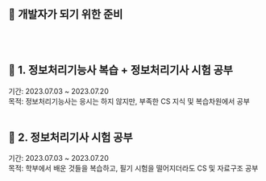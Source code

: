 ## 📝 개발자가 되기 위한 준비
<br/><br/>
## 📝 1. 정보처리기능사 복습 + 정보처리기사 시험 공부
기간: 2023.07.03 ~ 2023.07.20 <br/>
목적: 정보처리기능사는 응시는 하지 않지만, 부족한 CS 지식 및 복습차원에서 공부 <br/>
<br/>
## 📝 2. 정보처리기사 시험 공부 <br/>
기간: 2023.07.03 ~ 2023.07.20 <br/>
목적: 학부에서 배운 것들을 복습하고, 필기 시험을 떨어지더라도 CS 및 자료구조 공부 <br/>
